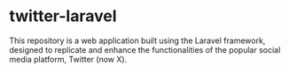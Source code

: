 # twitter-laravel
This repository is a web application built using the Laravel framework, designed to replicate and enhance the functionalities of the popular social media platform, Twitter (now X).
